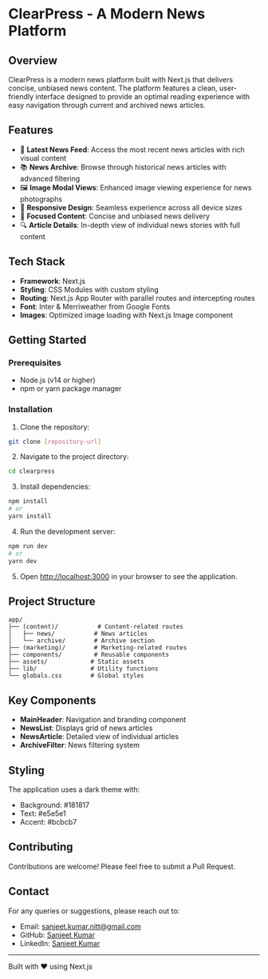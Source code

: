 # ClearPress - A Modern News Platform

## Overview
ClearPress is a modern news platform built with Next.js that delivers concise, unbiased news content. The platform features a clean, user-friendly interface designed to provide an optimal reading experience with easy navigation through current and archived news articles.

## Features
- 📰 **Latest News Feed**: Access the most recent news articles with rich visual content
- 📚 **News Archive**: Browse through historical news articles with advanced filtering
- 🖼️ **Image Modal Views**: Enhanced image viewing experience for news photographs
- 📱 **Responsive Design**: Seamless experience across all device sizes
- 🎯 **Focused Content**: Concise and unbiased news delivery
- 🔍 **Article Details**: In-depth view of individual news stories with full content

## Tech Stack
- **Framework**: Next.js
- **Styling**: CSS Modules with custom styling
- **Routing**: Next.js App Router with parallel routes and intercepting routes
- **Font**: Inter & Merriweather from Google Fonts
- **Images**: Optimized image loading with Next.js Image component

## Getting Started

### Prerequisites
- Node.js (v14 or higher)
- npm or yarn package manager

### Installation
1. Clone the repository:
```bash
git clone [repository-url]
```

2. Navigate to the project directory:
```bash
cd clearpress
```

3. Install dependencies:
```bash
npm install
# or
yarn install
```

4. Run the development server:
```bash
npm run dev
# or
yarn dev
```

5. Open [http://localhost:3000](http://localhost:3000) in your browser to see the application.

## Project Structure
```
app/
├── (content)/           # Content-related routes
│   ├── news/           # News articles
│   └── archive/        # Archive section
├── (marketing)/        # Marketing-related routes
├── components/         # Reusable components
├── assets/            # Static assets
├── lib/               # Utility functions
└── globals.css        # Global styles
```

## Key Components
- **MainHeader**: Navigation and branding component
- **NewsList**: Displays grid of news articles
- **NewsArticle**: Detailed view of individual articles
- **ArchiveFilter**: News filtering system

## Styling
The application uses a dark theme with:
- Background: #181817
- Text: #e5e5e1
- Accent: #bcbcb7

## Contributing
Contributions are welcome! Please feel free to submit a Pull Request.

## Contact
For any queries or suggestions, please reach out to:
- Email: sanjeet.kumar.nitt@gmail.com
- GitHub: [Sanjeet Kumar](https://github.com/sanjeet-sk-kumar)
- LinkedIn: [Sanjeet Kumar](https://www.linkedin.com/in/sanjeet-kumar-5a33b77b/)

---
Built with ❤️ using Next.js 